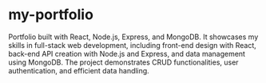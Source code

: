 # my-portfolio
 Portfolio built with React, Node.js, Express, and MongoDB. It showcases my skills in full-stack web development, including front-end design with React, back-end API creation with Node.js and Express, and data management using MongoDB. The project demonstrates CRUD functionalities, user authentication, and efficient data handling.
